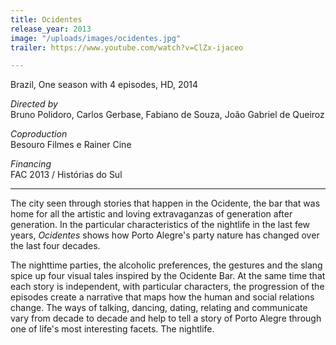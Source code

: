 ```yaml
---
title: Ocidentes
release_year: 2013
image: "/uploads/images/ocidentes.jpg"
trailer: https://www.youtube.com/watch?v=ClZx-ijaceo

---
```

Brazil, One season with 4 episodes, HD, 2014

_Directed by_  
Bruno Polidoro, Carlos Gerbase, Fabiano de Souza, João Gabriel de Queiroz

_Coproduction_  
Besouro Filmes e Rainer Cine

_Financing_  
FAC 2013 / Histórias do Sul

***

The city seen through stories that happen in the Ocidente, the bar that was home for all the artistic and loving extravaganzas of generation after generation. In the particular characteristics of the nightlife in the last few years, _Ocidentes_ shows how Porto Alegre's party nature has changed over the last four decades.  

The nighttime parties, the alcoholic preferences, the gestures and the slang spice up four visual tales inspired by the Ocidente Bar. At the same time that each story is independent, with particular characters, the progression of the episodes create a narrative that maps how the human and social relations change. The ways of talking, dancing, dating, relating and communicate vary from decade to decade and help to tell a story of Porto Alegre through one of life's most interesting facets. The nightlife.